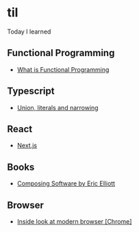 # til
Today I learned

## Functional Programming

* [What is Functional Programming](/books/composing-software/3-what-is-functional-programming.md)

## Typescript
* [Union, literals and narrowing](./typescript/union-literals-narrowing.md)

## React
* [Next.js](./react/nextjs.md)

## Books

* [Composing Software by Eric Elliott](/books/composing-software/readme.md)

## Browser

- [Inside look at modern browser [Chrome]](./browser/readme.md)
